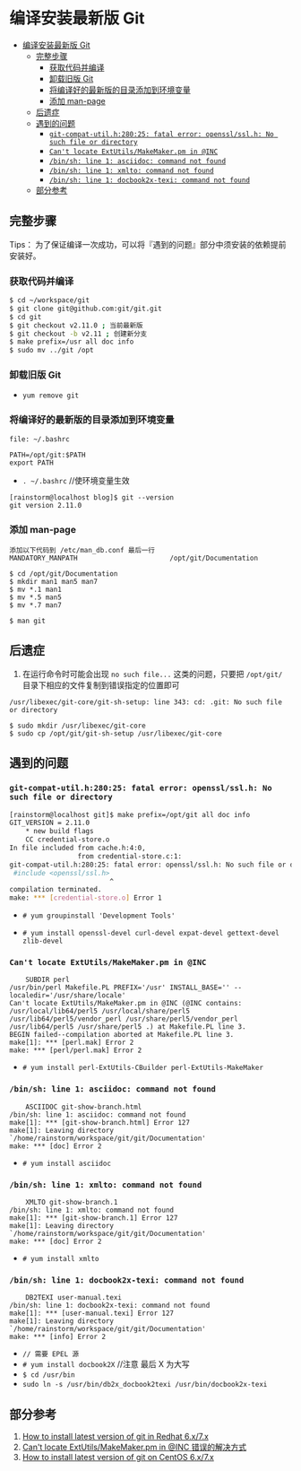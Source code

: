 # 编译安装最新版 Git

<!-- TOC -->

- [编译安装最新版 Git](#编译安装最新版-git)
    - [完整步骤](#完整步骤)
        - [获取代码并编译](#获取代码并编译)
        - [卸载旧版 Git](#卸载旧版-git)
        - [将编译好的最新版的目录添加到环境变量](#将编译好的最新版的目录添加到环境变量)
        - [添加 man-page](#添加-man-page)
    - [后遗症](#后遗症)
    - [遇到的问题](#遇到的问题)
        - [`git-compat-util.h:280:25: fatal error: openssl/ssl.h: No such file or directory`](#git-compat-utilh28025-fatal-error-opensslsslh-no-such-file-or-directory)
        - [`Can't locate ExtUtils/MakeMaker.pm in @INC`](#cant-locate-extutilsmakemakerpm-in-inc)
        - [`/bin/sh: line 1: asciidoc: command not found`](#binsh-line-1-asciidoc-command-not-found)
        - [`/bin/sh: line 1: xmlto: command not found`](#binsh-line-1-xmlto-command-not-found)
        - [`/bin/sh: line 1: docbook2x-texi: command not found`](#binsh-line-1-docbook2x-texi-command-not-found)
    - [部分参考](#部分参考)

<!-- /TOC -->

## 完整步骤

Tips： 为了保证编译一次成功，可以将『遇到的问题』部分中须安装的依赖提前安装好。

### 获取代码并编译

```bash
$ cd ~/workspace/git
$ git clone git@github.com:git/git.git
$ cd git
$ git checkout v2.11.0 ; 当前最新版
$ git checkout -b v2.11 ; 创建新分支
$ make prefix=/usr all doc info
$ sudo mv ../git /opt
```
### 卸载旧版 Git

- `yum remove git`

### 将编译好的最新版的目录添加到环境变量

```
file: ~/.bashrc

PATH=/opt/git:$PATH
export PATH
```
- `. ~/.bashrc`  //使环境变量生效

```
[rainstorm@localhost blog]$ git --version
git version 2.11.0
```
### 添加 man-page

```
添加以下代码到 /etc/man_db.conf 最后一行
MANDATORY_MANPATH                       /opt/git/Documentation

$ cd /opt/git/Documentation
$ mkdir man1 man5 man7
$ mv *.1 man1
$ mv *.5 man5
$ mv *.7 man7

$ man git
```

## 后遗症

1. 在运行命令时可能会出现 `no such file...` 这类的问题，只要把 `/opt/git/` 目录下相应的文件复制到错误指定的位置即可

```
/usr/libexec/git-core/git-sh-setup: line 343: cd: .git: No such file or directory

$ sudo mkdir /usr/libexec/git-core
$ sudo cp /opt/git/git-sh-setup /usr/libexec/git-core
```

## 遇到的问题

### `git-compat-util.h:280:25: fatal error: openssl/ssl.h: No such file or directory`

```bash
[rainstorm@localhost git]$ make prefix=/opt/git all doc info
GIT_VERSION = 2.11.0
    * new build flags
    CC credential-store.o
In file included from cache.h:4:0,
                 from credential-store.c:1:
git-compat-util.h:280:25: fatal error: openssl/ssl.h: No such file or directory
 #include <openssl/ssl.h>
                         ^
compilation terminated.
make: *** [credential-store.o] Error 1

```

- `# yum groupinstall 'Development Tools'`

- `# yum install openssl-devel curl-devel expat-devel gettext-devel zlib-devel`

### `Can't locate ExtUtils/MakeMaker.pm in @INC`

```
    SUBDIR perl
/usr/bin/perl Makefile.PL PREFIX='/usr' INSTALL_BASE='' --localedir='/usr/share/locale'
Can't locate ExtUtils/MakeMaker.pm in @INC (@INC contains: /usr/local/lib64/perl5 /usr/local/share/perl5 /usr/lib64/perl5/vendor_perl /usr/share/perl5/vendor_perl /usr/lib64/perl5 /usr/share/perl5 .) at Makefile.PL line 3.
BEGIN failed--compilation aborted at Makefile.PL line 3.
make[1]: *** [perl.mak] Error 2
make: *** [perl/perl.mak] Error 2

```

- `# yum install perl-ExtUtils-CBuilder perl-ExtUtils-MakeMaker`

### `/bin/sh: line 1: asciidoc: command not found`

```
    ASCIIDOC git-show-branch.html
/bin/sh: line 1: asciidoc: command not found
make[1]: *** [git-show-branch.html] Error 127
make[1]: Leaving directory `/home/rainstorm/workspace/git/git/Documentation'
make: *** [doc] Error 2

```
- `# yum install asciidoc`

### `/bin/sh: line 1: xmlto: command not found`

```
    XMLTO git-show-branch.1
/bin/sh: line 1: xmlto: command not found
make[1]: *** [git-show-branch.1] Error 127
make[1]: Leaving directory `/home/rainstorm/workspace/git/git/Documentation'
make: *** [doc] Error 2

```
- `# yum install xmlto`

### `/bin/sh: line 1: docbook2x-texi: command not found`

```
    DB2TEXI user-manual.texi
/bin/sh: line 1: docbook2x-texi: command not found
make[1]: *** [user-manual.texi] Error 127
make[1]: Leaving directory `/home/rainstorm/workspace/git/git/Documentation'
make: *** [info] Error 2

```
- `// 需要 EPEL 源`
- `# yum install docbook2X` //注意 最后 X 为大写
- `$ cd /usr/bin`
- `sudo ln -s /usr/bin/db2x_docbook2texi /usr/bin/docbook2x-texi`

## 部分参考

1. [How to install latest version of git in Redhat 6.x/7.x](http://stackoverflow.com/questions/32709471/how-to-install-latest-version-of-git-in-redhat-6-x-7-x)
1. [ Can't locate ExtUtils/MakeMaker.pm in @INC 错误的解决方式 ](http://blog.csdn.net/w87848608/article/details/13997271)
1. [How to install latest version of git on CentOS 6.x/7.x](http://stackoverflow.com/questions/21820715/how-to-install-latest-version-of-git-on-centos-6-x-7-x)
